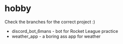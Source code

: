 # hobby

Check the branches for the correct project :)
- discord_bot_6mans - bot for Rocket League practice
- weather_app - a boring ass app for weather
